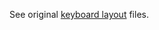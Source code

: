
See original [keyboard layout](https://github.com/hak5/bashbunny-payloads/tree/master/languages) files.
